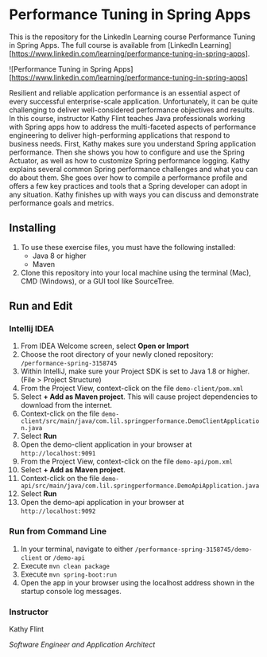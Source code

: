 # Performance Tuning in Spring Apps
This is the repository for the LinkedIn Learning course Performance Tuning in Spring Apps. The full course is available from [LinkedIn Learning][https://www.linkedin.com/learning/performance-tuning-in-spring-apps].

![Performance Tuning in Spring Apps][https://www.linkedin.com/learning/performance-tuning-in-spring-apps] 

Resilient and reliable application performance is an essential aspect of every successful enterprise-scale application. Unfortunately, it can be quite challenging to deliver well-considered performance objectives and results. In this course, instructor Kathy Flint teaches Java professionals working with Spring apps how to address the multi-faceted aspects of performance engineering to deliver high-performing applications that respond to business needs. First, Kathy makes sure you understand Spring application performance. Then she shows you how to configure and use the Spring Actuator, as well as how to customize Spring performance logging. Kathy explains several common Spring performance challenges and what you can do about them. She goes over how to compile a performance profile and offers a few key practices and tools that a Spring developer can adopt in any situation. Kathy finishes up with ways you can discuss and demonstrate performance goals and metrics.

## Installing
1. To use these exercise files, you must have the following installed:
	- Java 8 or higher
	- Maven
2. Clone this repository into your local machine using the terminal (Mac), CMD (Windows), or a GUI tool like SourceTree.

## Run and Edit

### Intellij IDEA

1. From IDEA Welcome screen, select **Open or Import**
2. Choose the root directory of your newly cloned repository: `/performance-spring-3158745`
3. Within IntelliJ, make sure your Project SDK is set to Java 1.8 or higher. (File > Project Structure)
4. From the Project View, context-click on the file `demo-client/pom.xml`
5. Select **+ Add as Maven project**. This will cause project dependencies to download from the internet.
6. Context-click on the file `demo-client/src/main/java/com.lil.springperformance.DemoClientApplication.java`
7. Select **Run**
8. Open the demo-client application in your browser at `http://localhost:9091`
9. From the Project View, context-click on the file `demo-api/pom.xml`
10. Select **+ Add as Maven project**.
11. Context-click on the file `demo-api/src/main/java/com.lil.springperformance.DemoApiApplication.java`
12. Select **Run**
13. Open the demo-api application in your browser at `http://localhost:9092`


### Run from Command Line

1. In your terminal, navigate to either `/performance-spring-3158745/demo-client` or `/demo-api`
2. Execute `mvn clean package`
3. Execute `mvn spring-boot:run`
4. Open the app in your browser using the localhost address shown in the startup console log messages.

### Instructor

Kathy Flint 
                            

_Software Engineer and Application Architect_
                            
